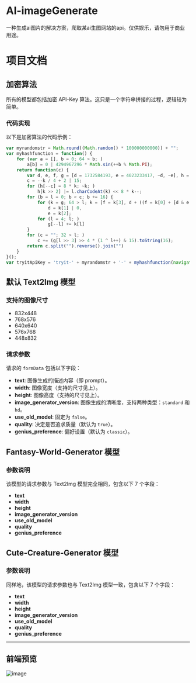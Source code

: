 # AI-imageGenerate
一种生成ai图片的解决方案，爬取某ai生图网站的api。仅供娱乐，请勿用于商业用途。

# 项目文档

## 加密算法

所有的模型都包括加密 API-Key 算法。这只是一个字符串拼接的过程，逻辑较为简单。

### 代码实现

以下是加密算法的代码示例：

```javascript
var myrandomstr = Math.round((Math.random() * 100000000000)) + "";
var myhashfunction = function() {
    for (var a = [], b = 0; 64 > b; )
        a[b] = 0 | 4294967296 * Math.sin(++b % Math.PI);
    return function(c) {
        var d, e, f, g = [d = 1732584193, e = 4023233417, ~d, ~e], h = [], l = unescape(encodeURI(c)) + "\u0080", k = l.length;
        c = --k / 4 + 2 | 15;
        for (h[--c] = 8 * k; ~k; )
            h[k >> 2] |= l.charCodeAt(k) << 8 * k--;
        for (b = l = 0; b < c; b += 16) {
            for (k = g; 64 > l; k = [f = k[3], d + ((f = k[0] + [d & e | ~d & f, f & d | ~f & e, d ^ e ^ f, e ^ (d | ~f)][k = l >> 4] + a[l] + ~~h[b | [l, 5 * l + 1, 3 * l + 5, 7 * l][k] & 15]) << (k = [7, 12, 17, 22, 5, 9, 14, 20, 4, 11, 16, 23, 6, 10, 15, 21][4 * k + l++ % 4]) | f >>> -k), d, e])
                d = k[1] | 0,
                e = k[2];
            for (l = 4; l; )
                g[--l] += k[l]
        }
        for (c = ""; 32 > l; )
            c += (g[l >> 3] >> 4 * (1 ^ l++) & 15).toString(16);
        return c.split("").reverse().join("")
    }
}();
var tryitApiKey = 'tryit-' + myrandomstr + '-' + myhashfunction(navigator.userAgent + myhashfunction(navigator.userAgent + myhashfunction(navigator.userAgent + myrandomstr + 'i_am_a_smelly_hacker_yes_i_am')));
```

## 默认 Text2Img 模型

### 支持的图像尺寸

- 832x448
- 768x576
- 640x640
- 576x768
- 448x832

### 请求参数

请求的 `formData` 包括以下字段：

- **text**: 图像生成的描述内容（即 prompt）。
- **width**: 图像宽度（支持的尺寸见上）。
- **height**: 图像高度（支持的尺寸见上）。
- **image_generator_version**: 图像生成的清晰度，支持两种类型：`standard` 和 `hd`。
- **use_old_model**: 固定为 `false`。
- **quality**: 决定是否追求质量（默认为 `true`）。
- **genius_preference**: 偏好设置（默认为 `classic`）。

## Fantasy-World-Generator 模型

### 参数说明

该模型的请求参数与 Text2Img 模型完全相同，包含以下 7 个字段：

- **text**
- **width**
- **height**
- **image_generator_version**
- **use_old_model**
- **quality**
- **genius_preference**

## Cute-Creature-Generator 模型

### 参数说明

同样地，该模型的请求参数也与 Text2Img 模型一致，包含以下 7 个字段：

- **text**
- **width**
- **height**
- **image_generator_version**
- **use_old_model**
- **quality**
- **genius_preference**

------

## 前端预览
![image](https://github.com/user-attachments/assets/10a8fa0a-4a47-4207-abc3-894139c560ee)


